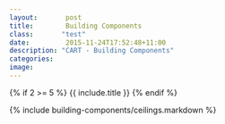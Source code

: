 ```yaml
---
layout:       post
title:        Building Components
class:       "test"
date:         2015-11-24T17:52:48+11:00
description: "CART - Building Components"
categories:      
image:        
---
```

{% if 2 >= 5 %}
<span class="transform-to-uppercase" markdown="1">{{ include.title }}</span>
{% endif %}

{% include building-components/ceilings.markdown %}